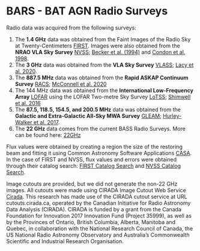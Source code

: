 # BARS - BAT AGN Radio Surveys 
Radio data was acquired from the following surveys:
 1. The **1.4 GHz** data was obtained from the Faint Images of the Radio Sky at Twenty-Centimeters [FIRST](http://sundog.stsci.edu/index.html). Images were also obtained from the **NRAO VLA Sky Survey** [NVSS](https://www.cv.nrao.edu/nvss/); [Becker et al. (1994)](https://adsabs.harvard.edu/full/1994ASPC...61..165B) and [Condon et al. 1998](https://iopscience.iop.org/article/10.1086/300337).
 2. The **3 GHz** data was obtained from the **VLA Sky Survey** [VLASS](https://science.nrao.edu/vlass); [Lacy et al. 2020](https://iopscience.iop.org/article/10.1088/1538-3873/ab63eb).
 3. The **887.5 MHz** data was obtained from the **Rapid ASKAP Continuum Survey** [RACS](https://research.csiro.au/racs/); [McConnell et al. 2020](https://arxiv.org/abs/2012.00747)
 4. The 144 MHz data was obtained from the **International Low-Frequency Array** [LOFAR](https://lofar-surveys.org/) using the LOFAR Two-metre Sky Survey [LoTSS](https://lofar-surveys.org/dr2_release.html); [Shimwell et al. 2016](https://www.aanda.org/articles/aa/full_html/2017/02/aa29313-16/aa29313-16.html)
 5. The **87.5, 118.5, 154.5, and 200.5 MHz** data was obtained from the **Galactic and Extra-Galactic All-Sky MWA Survey** [GLEAM](https://www.mwatelescope.org/science/galactic-science/gleam/); [Hurley-Walker et al. 2017](https://academic.oup.com/mnras/article/464/1/1146/2280761). 
 6. The **22 GHz** data comes from the current BASS Radio Surveys. More can be found here: [22GHz](https://github.com/maconmagno/22GHz/)

Flux values were obtained by creating a region the size of the restoring beam and fitting it using Common Astronomy Software Applications [CASA](https://casaguides.nrao.edu/index.php?title=Main_Page). In the case of FIRST and NVSS, flux values and errors were obtained through their catalog search: [FIRST Catalog Search](http://sundog.stsci.edu/cgi-bin/searchfirst) and [NVSS Catalog Search](https://www.cv.nrao.edu/nvss/NVSSlist.shtml).

Image cutouts are provided, but we did not generate the non-22 GHz images. All cutouts were made using CIRADA Image Cutout Web Service [Cirada](http://cutouts.cirada.ca/). This research has made use of the CIRADA cutout service at URL cutouts.cirada.ca, operated by the Canadian Initiative for Radio Astronomy Data Analysis (CIRADA). CIRADA is funded by a grant from the Canada Foundation for Innovation 2017 Innovation Fund (Project 35999), as well as by the Provinces of Ontario, British Columbia, Alberta, Manitoba and Quebec, in collaboration with the National Research Council of Canada, the US National Radio Astronomy Observatory and Australia’s Commonwealth Scientific and Industrial Research Organisation.


